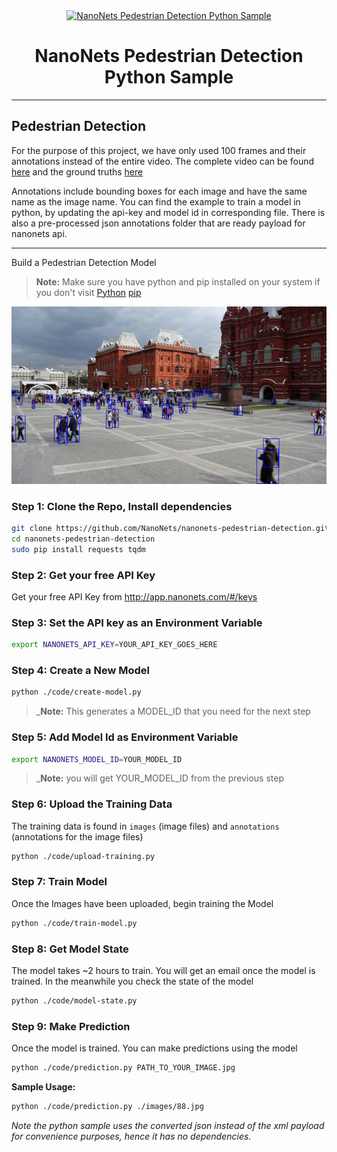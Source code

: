 <div align="center">
  <a href="https://nanonets.com/">
    <img src="https://nanonets.com/logo.png" alt="NanoNets Pedestrian Detection Python Sample" width="100"/>
    </a>
</div>

<h1 align="center">NanoNets Pedestrian Detection Python Sample</h1>

** **

## Pedestrian Detection

For the purpose of this project, we have only used 100 frames and their annotations instead of the entire video. The complete video can be found [here](http://www.robots.ox.ac.uk/ActiveVision/Research/Projects/2009bbenfold_headpose/Datasets/TownCentreXVID.avi) and the ground truths [here](http://www.robots.ox.ac.uk/ActiveVision/Research/Projects/2009bbenfold_headpose/Datasets/TownCentre-groundtruth.top)

Annotations include bounding boxes for each image and have the same name as the image name. You can find the example to train a model in python, by updating the api-key and model id in corresponding file. There is also a pre-processed json annotations folder that are ready payload for nanonets api.

** **
Build a Pedestrian Detection Model

>**Note:** Make sure you have python and pip installed on your system if you don't visit
[Python](https://www.python.org/downloads/release/python-2714/)
[pip](https://pip.pypa.io/en/stable/installing/)

<div align="center">
    <img src="https://github.com/NanoNets/nanonets-pedestrian-detection/blob/master/demo/crowd-gif-2.gif" alt="pedestrian-detection-gif" width = "600"/>
</div>

### Step 1: Clone the Repo, Install dependencies
```bash
git clone https://github.com/NanoNets/nanonets-pedestrian-detection.git
cd nanonets-pedestrian-detection
sudo pip install requests tqdm
```

### Step 2: Get your free API Key
Get your free API Key from http://app.nanonets.com/#/keys

### Step 3: Set the API key as an Environment Variable
```bash
export NANONETS_API_KEY=YOUR_API_KEY_GOES_HERE
```

### Step 4: Create a New Model
```bash
python ./code/create-model.py
```
 >_**Note:** This generates a MODEL_ID that you need for the next step

### Step 5: Add Model Id as Environment Variable
```bash
export NANONETS_MODEL_ID=YOUR_MODEL_ID
```
 >_**Note:** you will get YOUR_MODEL_ID from the previous step

### Step 6: Upload the Training Data
The training data is found in ```images``` (image files) and ```annotations``` (annotations for the image files)
```bash
python ./code/upload-training.py
```

### Step 7: Train Model
Once the Images have been uploaded, begin training the Model
```bash
python ./code/train-model.py
```

### Step 8: Get Model State
The model takes ~2 hours to train. You will get an email once the model is trained. In the meanwhile you check the state of the model
```bash
python ./code/model-state.py
```

### Step 9: Make Prediction
Once the model is trained. You can make predictions using the model
```bash
python ./code/prediction.py PATH_TO_YOUR_IMAGE.jpg
```

**Sample Usage:**
```bash
python ./code/prediction.py ./images/88.jpg
```


*Note the python sample uses the converted json instead of the xml payload for convenience purposes, hence it has no dependencies.*


